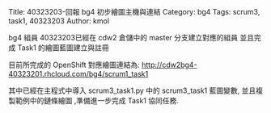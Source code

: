 Title: 40323203-回報 bg4 初步繪圖主機與連結
Category: bg4
Tags: scrum3, task1, 40323203
Author: kmol

bg4 組員 40323203已經在 cdw2 倉儲中的 master 分支建立對應的組員 並且完成 Task1 的繪圖藍圖建立與註冊

<!-- PELICAN_END_SUMMARY -->

目前所完成的 OpenShift 對應繪圖連結為: <a href="http://cdw2bg4-40323201.rhcloud.com/bg4/scrum1_task1">http://cdw2bg4-40323201.rhcloud.com/bg4/scrum1_task1</a>

其中已經在主程式中導入 scrum3_task1.py 中的 scrum3_task1 藍圖變數, 並且複製範例中的鏈條繪圖 ,準備進一步完成 Task1 協同任務.
